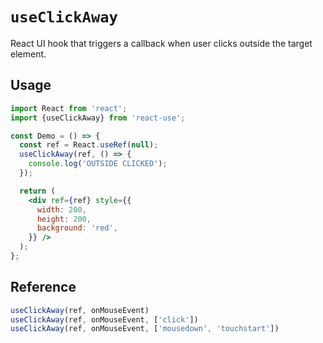 # `useClickAway`

React UI hook that triggers a callback when user
clicks outside the target element.


## Usage

```jsx
import React from 'react';
import {useClickAway} from 'react-use';

const Demo = () => {
  const ref = React.useRef(null);
  useClickAway(ref, () => {
    console.log('OUTSIDE CLICKED');
  });

  return (
    <div ref={ref} style={{
      width: 200,
      height: 200,
      background: 'red',
    }} />
  );
};
```

## Reference

```js
useClickAway(ref, onMouseEvent)
useClickAway(ref, onMouseEvent, ['click'])
useClickAway(ref, onMouseEvent, ['mousedown', 'touchstart'])
```
